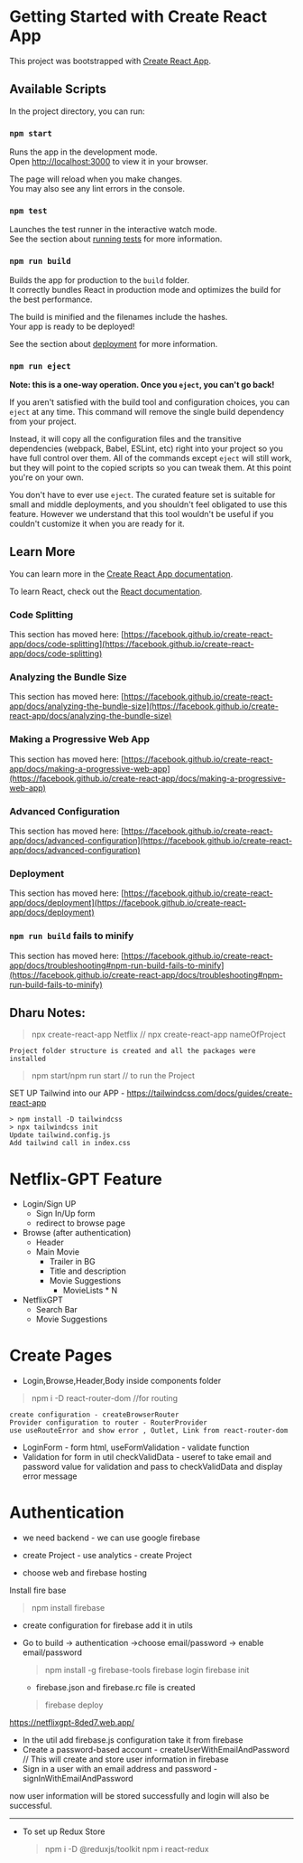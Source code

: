 # Getting Started with Create React App

This project was bootstrapped with [Create React App](https://github.com/facebook/create-react-app).

## Available Scripts

In the project directory, you can run:

### `npm start`

Runs the app in the development mode.\
Open [http://localhost:3000](http://localhost:3000) to view it in your browser.

The page will reload when you make changes.\
You may also see any lint errors in the console.

### `npm test`

Launches the test runner in the interactive watch mode.\
See the section about [running tests](https://facebook.github.io/create-react-app/docs/running-tests) for more information.

### `npm run build`

Builds the app for production to the `build` folder.\
It correctly bundles React in production mode and optimizes the build for the best performance.

The build is minified and the filenames include the hashes.\
Your app is ready to be deployed!

See the section about [deployment](https://facebook.github.io/create-react-app/docs/deployment) for more information.

### `npm run eject`

**Note: this is a one-way operation. Once you `eject`, you can't go back!**

If you aren't satisfied with the build tool and configuration choices, you can `eject` at any time. This command will remove the single build dependency from your project.

Instead, it will copy all the configuration files and the transitive dependencies (webpack, Babel, ESLint, etc) right into your project so you have full control over them. All of the commands except `eject` will still work, but they will point to the copied scripts so you can tweak them. At this point you're on your own.

You don't have to ever use `eject`. The curated feature set is suitable for small and middle deployments, and you shouldn't feel obligated to use this feature. However we understand that this tool wouldn't be useful if you couldn't customize it when you are ready for it.

## Learn More

You can learn more in the [Create React App documentation](https://facebook.github.io/create-react-app/docs/getting-started).

To learn React, check out the [React documentation](https://reactjs.org/).

### Code Splitting

This section has moved here: [https://facebook.github.io/create-react-app/docs/code-splitting](https://facebook.github.io/create-react-app/docs/code-splitting)

### Analyzing the Bundle Size

This section has moved here: [https://facebook.github.io/create-react-app/docs/analyzing-the-bundle-size](https://facebook.github.io/create-react-app/docs/analyzing-the-bundle-size)

### Making a Progressive Web App

This section has moved here: [https://facebook.github.io/create-react-app/docs/making-a-progressive-web-app](https://facebook.github.io/create-react-app/docs/making-a-progressive-web-app)

### Advanced Configuration

This section has moved here: [https://facebook.github.io/create-react-app/docs/advanced-configuration](https://facebook.github.io/create-react-app/docs/advanced-configuration)

### Deployment

This section has moved here: [https://facebook.github.io/create-react-app/docs/deployment](https://facebook.github.io/create-react-app/docs/deployment)

### `npm run build` fails to minify

This section has moved here: [https://facebook.github.io/create-react-app/docs/troubleshooting#npm-run-build-fails-to-minify](https://facebook.github.io/create-react-app/docs/troubleshooting#npm-run-build-fails-to-minify)

## Dharu Notes:

> npx create-react-app Netflix // npx create-react-app nameOfProject

    Project folder structure is created and all the packages were installed

> npm start/npm run start // to run the Project

SET UP Tailwind into our APP - https://tailwindcss.com/docs/guides/create-react-app

    > npm install -D tailwindcss
    > npx tailwindcss init
    Update tailwind.config.js
    Add tailwind call in index.css

# Netflix-GPT Feature

- Login/Sign UP
  - Sign In/Up form
  - redirect to browse page
- Browse (after authentication)
  - Header
  - Main Movie
    - Trailer in BG
    - Title and description
    - Movie Suggestions
      - MovieLists \* N
- NetflixGPT
  - Search Bar
  - Movie Suggestions

# Create Pages

- Login,Browse,Header,Body inside components folder

> npm i -D react-router-dom //for routing

    create configuration - createBrowserRouter
    Provider configuration to router - RouterProvider
    use useRouteError and show error , Outlet, Link from react-router-dom

- LoginForm - form html, useFormValidation - validate function
- Validation for form in util checkValidData - useref to take email and password value for validation and pass to checkValidData and display error message

# Authentication

- we need backend - we can use google firebase

- create Project - use analytics - create Project
- choose web and firebase hosting

Install fire base

> npm install firebase

- create configuration for firebase add it in utils

- Go to build -> authentication ->choose email/password -> enable email/password

  > npm install -g firebase-tools
  > firebase login
  > firebase init

  - firebase.json and firebase.rc file is created

  > firebase deploy

https://netflixgpt-8ded7.web.app/

- In the util add firebase.js configuration take it from firebase
- Create a password-based account - createUserWithEmailAndPassword // This will create and store user information in firebase
- Sign in a user with an email address and password - signInWithEmailAndPassword

now user information will be stored successfully and login will also be successful.

---

- To set up Redux Store
  > npm i -D @reduxjs/toolkit
  > npm i react-redux
